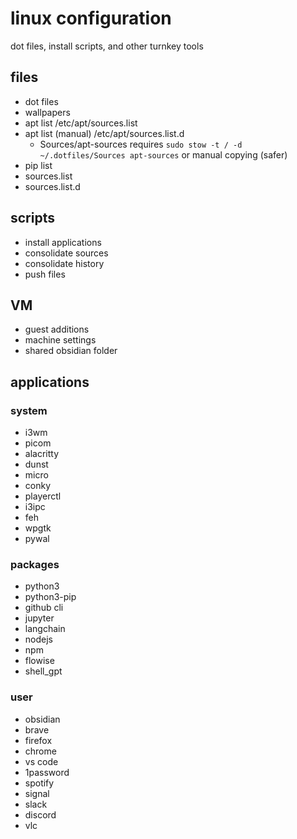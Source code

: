 # linux configuration
dot files, install scripts, and other turnkey tools 

## files
- dot files
- wallpapers
- apt list /etc/apt/sources.list
- apt list (manual) /etc/apt/sources.list.d
	- Sources/apt-sources requires `sudo stow -t / -d ~/.dotfiles/Sources apt-sources` or manual copying (safer)
- pip list
- sources.list
- sources.list.d

## scripts
- install applications
- consolidate sources
- consolidate history
- push files

## VM
- guest additions
- machine settings
- shared obsidian folder

## applications
### system
- i3wm
- picom
- alacritty
- dunst
- micro
- conky
- playerctl
- i3ipc
- feh
- wpgtk
- pywal

### packages
- python3
- python3-pip
- github cli
- jupyter
- langchain
- nodejs
- npm
- flowise
- shell_gpt

### user
- obsidian
- brave
- firefox
- chrome
- vs code
- 1password
- spotify
- signal
- slack
- discord
- vlc

